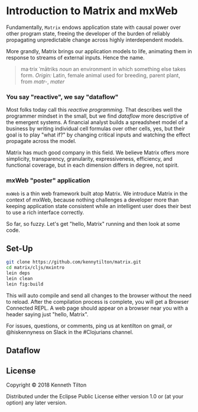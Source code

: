 # Introduction to Matrix and mxWeb

Fundamentally, `Matrix` endows application state with causal power over other program state, freeing the developer of the burden of reliably propagating unpredictable change across highly interdependent models.

More grandly, Matrix brings our application models to life, animating them in response to streams of external inputs. Hence the name.

> ma·trix ˈmātriks *noun* an environment in which something else takes form. *Origin:* Latin, female animal used for breeding, parent plant, from *matr-*, *mater*

### You say "reactive", we say "dataflow"
Most folks today call this _reactive programming_. That describes well the programmer mindset in the small, but we find _dataflow_ more descriptive of the emergent systems. A financial analyst builds a spreadsheet model of a business by writing individual cell formulas over other cells, yes, but their goal is to play "what if?" by changing critical inputs and watching the effect propagate across the model.

Matrix has much good company in this field. We believe Matrix offers more simplicity, transparency, granularity, expressiveness, efficiency, and functional coverage, but in each dimension differs in degree, not spirit.

### mxWeb "poster" application
`mxWeb` is a thin web framework built atop Matrix. We introduce Matrix in the context of mxWeb, because nothing challenges a developer more than keeping application state consistent while an intelligent user does their best to use a rich interface correctly.

So far, so fuzzy. Let's get "hello, Matrix" running and then look at some code. 

## Set-Up

````bash
git clone https://github.com/kennytilton/matrix.git
cd matrix/cljs/mxintro
lein deps
lein clean
lein fig:build
````
This will auto compile and send all changes to the browser without the need to reload. After the compilation process is complete, you will get a Browser Connected REPL. A web page should appear on a browser near you with a header saying just "hello, Matrix". 

For issues, questions, or comments, ping us at kentilton on gmail, or @hiskennyness on Slack in the #Clojurians channel.

## Dataflow


## License

Copyright © 2018 Kenneth Tilton

Distributed under the Eclipse Public License either version 1.0 or (at your option) any later version.
